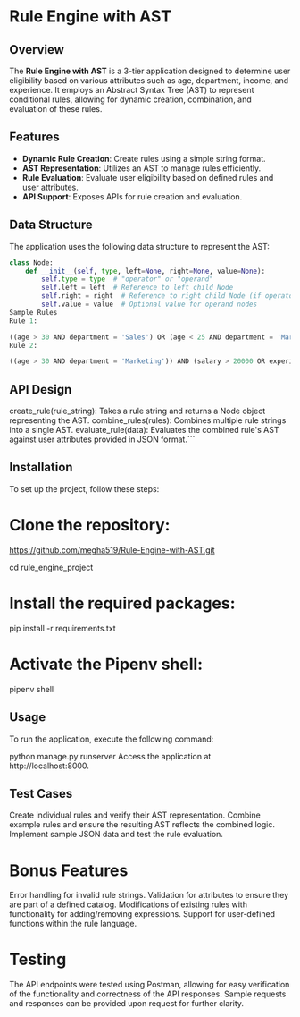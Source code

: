# Rule Engine with AST

## Overview
The **Rule Engine with AST** is a 3-tier application designed to determine user eligibility based on various attributes such as age, department, income, and experience. It employs an Abstract Syntax Tree (AST) to represent conditional rules, allowing for dynamic creation, combination, and evaluation of these rules.

## Features
- **Dynamic Rule Creation**: Create rules using a simple string format.
- **AST Representation**: Utilizes an AST to manage rules efficiently.
- **Rule Evaluation**: Evaluate user eligibility based on defined rules and user attributes.
- **API Support**: Exposes APIs for rule creation and evaluation.

## Data Structure
The application uses the following data structure to represent the AST:

```python
class Node:
    def __init__(self, type, left=None, right=None, value=None):
        self.type = type  # "operator" or "operand"
        self.left = left  # Reference to left child Node
        self.right = right  # Reference to right child Node (if operator)
        self.value = value  # Optional value for operand nodes
Sample Rules
Rule 1:

((age > 30 AND department = 'Sales') OR (age < 25 AND department = 'Marketing')) AND (salary > 50000 OR experience > 5)
Rule 2:

((age > 30 AND department = 'Marketing')) AND (salary > 20000 OR experience > 5)


```
## API Design
create_rule(rule_string): Takes a rule string and returns a Node object representing the AST.
combine_rules(rules): Combines multiple rule strings into a single AST.
evaluate_rule(data): Evaluates the combined rule's AST against user attributes provided in JSON format.```



## Installation
To set up the project, follow these steps:

# Clone the repository:

https://github.com/megha519/Rule-Engine-with-AST.git



cd rule_engine_project
# Install the required packages:


pip install -r requirements.txt
# Activate the Pipenv shell:


pipenv shell


## Usage
To run the application, execute the following command:


python manage.py runserver
Access the application at http://localhost:8000.

## Test Cases
Create individual rules and verify their AST representation.
Combine example rules and ensure the resulting AST reflects the combined logic.
Implement sample JSON data and test the rule evaluation.
# Bonus Features
Error handling for invalid rule strings.
Validation for attributes to ensure they are part of a defined catalog.
Modifications of existing rules with functionality for adding/removing expressions.
Support for user-defined functions within the rule language.
# Testing
The API endpoints were tested using Postman, allowing for easy verification of the functionality and correctness of the API responses. Sample requests and responses can be provided upon request for further clarity.

